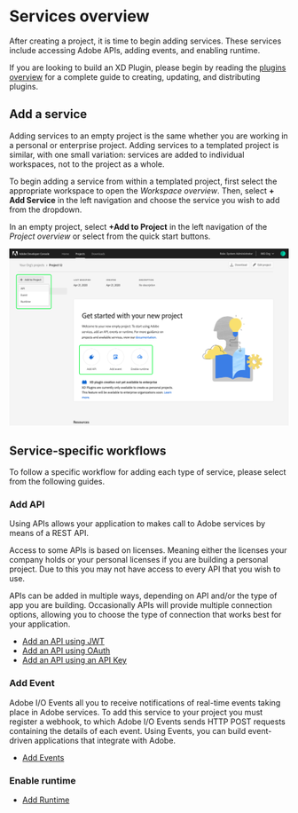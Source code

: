 # Services overview

After creating a project, it is time to begin adding services. These services include accessing Adobe APIs, adding events, and enabling runtime.

If you are looking to build an XD Plugin, please begin by reading the [plugins overview](plugin-project.md) for a complete guide to creating, updating, and distributing plugins.

## Add a service

Adding services to an empty project is the same whether you are working in a personal or enterprise project. Adding services to a templated project is similar, with one small variation: services are added to individual workspaces, not to the project as a whole.

To begin adding a service from within a templated project, first select the appropriate workspace to open the *Workspace overview*. Then, select **+ Add Service** in the left navigation and choose the service you wish to add from the dropdown. 

In an empty project, select **+Add to Project** in the left navigation of the *Project overview* or select from the quick start buttons.

![](images/services-add-to-project.png)

## Service-specific workflows

To follow a specific workflow for adding each type of service, please select from the following guides.

### Add API

Using APIs allows your application to makes call to Adobe services by means of a REST API.

Access to some APIs is based on licenses. Meaning either the licenses your company holds or your personal licenses if you are building a personal project. Due to this you may not have access to every API that you wish to use.

APIs can be added in multiple ways, depending on API and/or the type of app you are building. Occasionally APIs will provide multiple connection options, allowing you to choose the type of connection that works best for your application.

* [Add an API using JWT](services-add-api-jwt.md)
* [Add an API using OAuth](services-add-api-oauth.md)
* [Add an API using an API Key](services-add-api-key.md)

### Add Event

Adobe I/O Events all you to receive notifications of real-time events taking place in Adobe services. To add this service to your project you must register a webhook, to which Adobe I/O Events sends HTTP POST requests containing the details of each event. Using Events, you can build event-driven applications that integrate with Adobe.

* [Add Events](services-add-events.md)

### Enable runtime


* [Add Runtime](services-enable-runtime.md)

